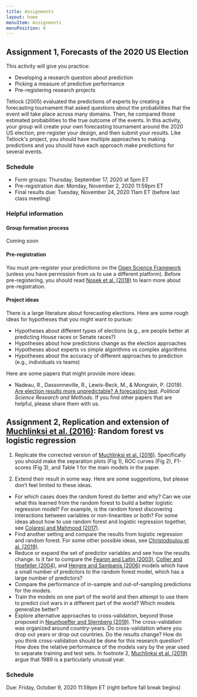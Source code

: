 ```yaml
---
title: Assignments
layout: home
menuItem: Assignments
menuPosition: 6
---
```


## Assignment 1, Forecasts of the 2020 US Election

This activity will give you practice:
- Developing a research question about prediction
- Picking a measure of predictive performance
- Pre-registering research projects

Tetlock (2005) evaluated the predictions of experts by creating a forecasting tournament that asked questions about the probabilities that the event will take place across many domains. Then, he compared those estimated probabilities to the true outcome of the events. In this activity, your group will create your own forecasting tournament around the 2020 US election, pre-register your design, and then submit your results. Like Tetlock's project, you should have multiple approaches to making predictions and you should have each approach make predictions for several events.

### Schedule

- Form groups: Thursday, September 17, 2020 at 5pm ET
- Pre-registration due: Monday, November 2, 2020 11:59pm ET
- Final results due: Tuesday, November 24, 2020 11am ET (before last class meeting)

### Helpful information

#### Group formation process

Coming soon

#### Pre-registration

You must pre-register your predictions on the [Open Science Framework](https://osf.io/prereg/) (unless you have permission from us to use a different platform). Before pre-registering, you should read [Nosek et al. (2018)](https://www.pnas.org/content/115/11/2600) to learn more about pre-registration.

#### Project ideas

There is a large literature about forecasting elections. Here are some rough ideas for hypotheses that you might want to pursue:

- Hypotheses about different types of elections (e.g., are people better at predicting House races or Senate races?)
- Hypotheses about how predictions change as the election approaches
- Hypotheses about experts vs simple algorithms vs complex algorithms
- Hypotheses about the accuracy of different approaches to prediction (e.g., individuals vs teams)

Here are some papers that might provide more ideas:

- Nadeau, R., Dassonneville, R., Lewis-Beck, M., & Mongrain, P. (2019). [Are election results more unpredictable? A forecasting test](https://dx.doi.org/10.1017/psrm.2019.24). _Political Science Research and Methods_.
If you find other papers that are helpful, please share them with us.

## Assignment 2, Replication and extension of [Muchlinksi et al. (2016)](https://doi.org/10.1093/pan/mpv024): Random forest vs logistic regression

1. Replicate the corrected version of [Muchlinksi et al. (2016)](https://doi.org/10.1093/pan/mpv024). Specifically you should make the separation plots (Fig 1), ROC curves (Fig 2), F1-scores (Fig 3), and Table 1 for the main models in the paper.

2. Extend their result in some way. Here are some suggestions, but please don’t feel limited to these ideas.
- For which cases does the random forest do better and why? Can we use what this learned from the random forest to build a better logistic regression model? For example, is the random forest discovering interactions between variables or non-linearities or both? For some ideas about how to use random forest and logistic regression together, see [Colaresi and Mahmood (2017)](https://doi.org/10.1177/0022343316682065).
- Find another setting and compare the results from logistic regression and random forest. For some other possible ideas, see [Christodoulou et al. (2019)](https://doi.org/10.1016/j.jclinepi.2019.02.004).
- Reduce or expand the set of predictor variables and see how the results change. Is it fair to compare the [Fearon and Laitin (2003)](https://doi.org/10.1017/S0003055403000534), [Collier and Hoefeller (2004)](https://doi.org/10.1093/oep/gpf064), and [Hengre and Sambanis (2006)](https://doi.org/10.1177/0022002706289303) models which have a small number of predictors to the random forest model, which has a large number of predictors?
- Compare the performance of in-sample and out-of-sampling predictions for the models.
- Train the models on one part of the world and then attempt to use them to predict civil wars in a different part of the world? Which models generalize better?
- Explore alternative approaches to cross-validation, beyond those proposed in [Neunhoeffer and Sternberg (2019)](https://doi.org/10.1017/pan.2018.39). The cross-validation was organized around country-years. Do cross-validation where you drop out years or drop out countries. Do the results change? How do you think cross-validation should be done for this research question? How does the relative performance of the models vary by the year used to separate training and test sets. In footnote 2, [Muchlinksi et al. (2019)](https://doi.org/10.1017/pan.2018.45) argue that 1989 is a particularly unusual year.

### Schedule

Due: Friday, October 9, 2020 11:59pm ET (right before fall break begins)
